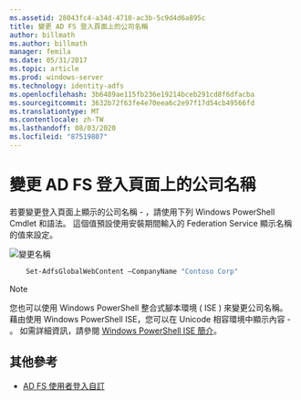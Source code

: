 ```yaml
---
ms.assetid: 28043fc4-a34d-4710-ac3b-5c9d4d6a895c
title: 變更 AD FS 登入頁面上的公司名稱
author: billmath
ms.author: billmath
manager: femila
ms.date: 05/31/2017
ms.topic: article
ms.prod: windows-server
ms.technology: identity-adfs
ms.openlocfilehash: 3b6489ae115fb236e19214bceb291cd8f6dfacba
ms.sourcegitcommit: 3632b72f63fe4e70eea6c2e97f17d54cb49566fd
ms.translationtype: MT
ms.contentlocale: zh-TW
ms.lasthandoff: 08/03/2020
ms.locfileid: "87519807"
---
```

# <a name="change-the-company-name-on-the-ad-fs-sign-in-page"></a>變更 AD FS 登入頁面上的公司名稱

若要變更登入頁面上顯示的公司名稱 \- ，請使用下列 Windows PowerShell Cmdlet 和語法。 這個值預設使用安裝期間輸入的 Federation Service 顯示名稱的值來設定。

![變更名稱](media/AD-FS-user-sign-in-customization/ADFS_Blue_Custom1.png)

```powershell
    Set-AdfsGlobalWebContent –CompanyName "Contoso Corp"
```

> [!NOTE]
> 您也可以使用 Windows PowerShell 整合式腳本環境 \( ISE \) 來變更公司名稱。 藉由使用 Windows PowerShell ISE，您可以在 Unicode 相容環境中顯示內容 \- 。 如需詳細資訊，請參閱 [Windows PowerShell ISE 簡介](/previous-versions/mt707506(v=msdn.10))。

## <a name="additional-references"></a>其他參考

- [AD FS 使用者登入自訂](AD-FS-user-sign-in-customization.md)

